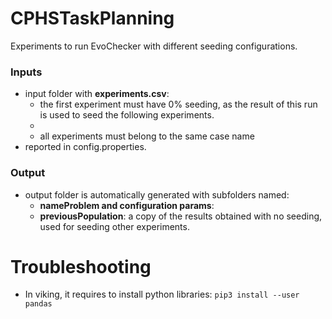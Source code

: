 # CPHSTaskPlanning


Experiments to run EvoChecker with different seeding configurations.


### Inputs
- input folder with **experiments.csv**:
    - the first experiment must have 0% seeding, as the result of this run is used to seed the following experiments.
    - 
    - all experiments must belong to the same case name
- reported in config.properties.

### Output
- output folder is automatically generated with subfolders named:
    - **nameProblem and configuration params**: 
    - **previousPopulation**: a copy of the results obtained with no seeding, used for seeding other experiments.


# Troubleshooting

- In viking, it requires to install python libraries:
 ```pip3 install --user pandas```